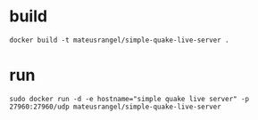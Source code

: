 # build
```shell
docker build -t mateusrangel/simple-quake-live-server .
```
# run
```shell
sudo docker run -d -e hostname="simple quake live server" -p 27960:27960/udp mateusrangel/simple-quake-live-server
```
